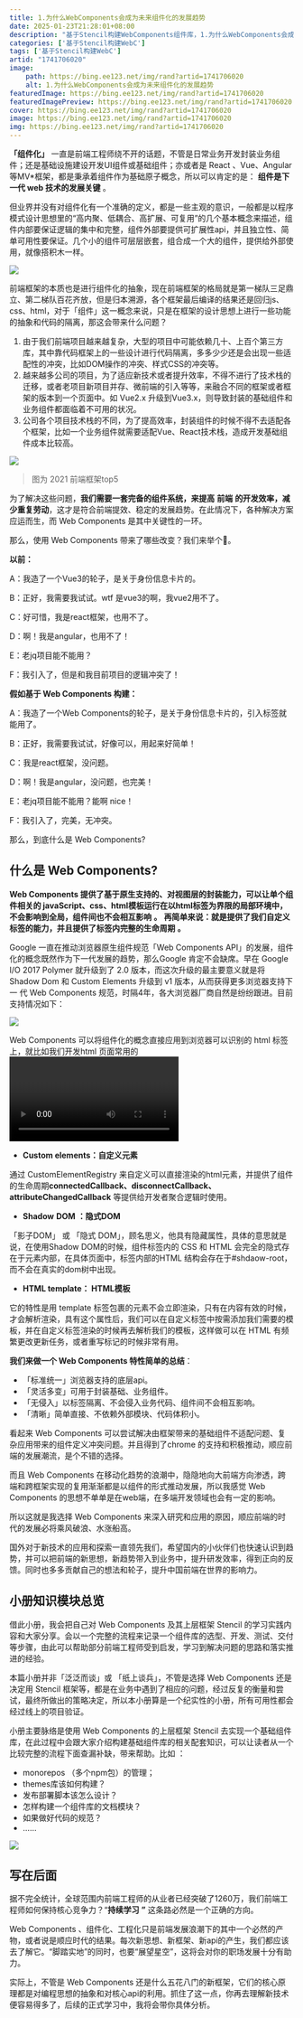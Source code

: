 ```yaml
---
title: 1.为什么WebComponents会成为未来组件化的发展趋势
date: 2025-01-23T21:28:01+08:00
description: "基于Stencil构建WebComponents组件库，1.为什么WebComponents会成为未来组件化的发展趋势"
categories: ['基于Stencil构建WebC']
tags: ['基于Stencil构建WebC']
artid: "1741706020"
image:
    path: https://bing.ee123.net/img/rand?artid=1741706020
    alt: 1.为什么WebComponents会成为未来组件化的发展趋势
featuredImage: https://bing.ee123.net/img/rand?artid=1741706020
featuredImagePreview: https://bing.ee123.net/img/rand?artid=1741706020
cover: https://bing.ee123.net/img/rand?artid=1741706020
image: https://bing.ee123.net/img/rand?artid=1741706020
img: https://bing.ee123.net/img/rand?artid=1741706020
---
```


**「组件化」** 一直是前端工程师绕不开的话题，不管是日常业务开发封装业务组件；还是基础设施建设开发UI组件或基础组件；亦或者是 React 、Vue、Angular 等MV*框架，都是秉承着组件作为基础原子概念，所以可以肯定的是： **组件是下一代 web 技术的发展关键** 。

但业界并没有对组件化有一个准确的定义，都是一些主观的意识，一般都是以程序模式设计思想里的“高内聚、低耦合、高扩展、可复用”的几个基本概念来描述，组件内部要保证逻辑的集中和完整，组件外部要提供可扩展性api，并且独立性、简单可用性要保证。几个小的组件可层层嵌套，组合成一个大的组件，提供给外部使用，就像搭积木一样。

![](https://p3-juejin.byteimg.com/tos-cn-i-k3u1fbpfcp/45c18cbbd622494b8a7dc4303cb11caa~tplv-k3u1fbpfcp-zoom-1.image)

前端框架的本质也是进行组件化的抽象，现在前端框架的格局就是第一梯队三足鼎立、第二梯队百花齐放，但是归本溯源，各个框架最后编译的结果还是回归js、css、html，对于「组件」这一概念来说，只是在框架的设计思想上进行一些功能的抽象和代码的隔离，那这会带来什么问题？

1.  由于我们前端项目越来越复杂，大型的项目中可能依赖几十、上百个第三方库，其中靠代码框架上的一些设计进行代码隔离，多多少少还是会出现一些适配性的冲突，比如DOM操作的冲突、样式CSS的冲突等。
1.  越来越多公司的项目，为了适应新技术或者提升效率，不得不进行了技术栈的迁移，或者老项目新项目并存、微前端的引入等等，来融合不同的框架或者框架的版本到一个页面中。如 Vue2.x 升级到Vue3.x，则导致封装的基础组件和业务组件都面临着不可用的状况。
1.  公司各个项目技术栈的不同，为了提高效率，封装组件的时候不得不去适配各个框架，比如一个业务组件就需要适配Vue、React技术栈，造成开发基础组件成本比较高。

![](https://p3-juejin.byteimg.com/tos-cn-i-k3u1fbpfcp/0c95191238704ed59f6c12db6d2ce9e8~tplv-k3u1fbpfcp-zoom-1.image)

> 图为 2021 前端框架top5

为了解决这些问题，**我们需要一套完备的组件系统，来提高** **前端** **的开发效率，减少重复劳动**，这才是符合前端提效、稳定的发展趋势。在此情况下，各种解决方案应运而生，而 Web Components 是其中关键性的一环。

那么，使用 Web Components 带来了哪些改变？我们来举个🌰。

**以前：**

A：我造了一个Vue3的轮子，是关于身份信息卡片的。

B：正好，我需要我试试。wtf 是vue3的啊，我vue2用不了。

C：好可惜，我是react框架，也用不了。

D：啊！我是angular，也用不了！

E：老jq项目能不能用？

F：我引入了，但是和我目前项目的逻辑冲突了！

**假如基于 Web Components 构建：**

A：我造了一个Web Components的轮子，是关于身份信息卡片的，引入标签就能用了。

B：正好，我需要我试试，好像可以，用起来好简单！

C：我是react框架，没问题。

D：啊！我是angular，没问题，也完美！

E：老jq项目能不能用？能啊 nice！

F：我引入了，完美，无冲突。

那么，到底什么是 Web Components?

## 什么是 Web Components?

**Web Components 提供了基于原生支持的、对视图层的封装能力，可以让单个组件相关的 javaScript、css、html模板运行在以html标签为界限的局部环境中，不会影响到全局，组件间也不会相互影响** **。** **再简单来说：就是提供了我们自定义标签的能力，并且提供了标签内完整的生命周期** **。**

Google 一直在推动浏览器原生组件规范「Web Components API」的发展，组件化的概念既然作为下一代发展的趋势，那么Google 肯定不会缺席。早在 Google I/O 2017 Polymer 就升级到了 2.0 版本，而这次升级的最主要意义就是将 Shadow Dom 和 Custom Elements 升级到 v1 版本，从而获得更多浏览器支持下一 代 Web Components 规范，时隔4年，各大浏览器厂商自然是纷纷跟进。目前支持情况如下：

![](https://p3-juejin.byteimg.com/tos-cn-i-k3u1fbpfcp/8d8a0130595d40f68877fc5064473642~tplv-k3u1fbpfcp-zoom-1.image)

Web Components 可以将组件化的概念直接应用到浏览器可以识别的 html 标签上，就比如我们开发html 页面常用的 <video /> <aduio/> 标签；它可以将一个单一模块所内聚的逻辑、UI层聚合到一个标签，并且相互进行天然的隔离，而且它提供一些生命周期的钩子给开发者调用。Web Components实现以上的种种特性，是因为三个核心的技术，它们分别是：

-   **Custom elements：自定义元素**

通过 CustomElementRegistry 来自定义可以直接渲染的html元素，并提供了组件的生命周期**connectedCallback、disconnectCallback、attributeChangedCallback** 等提供给开发者聚合逻辑时使用。

-   **Shadow** **DOM** **：隐式DOM**

「影子DOM」 或 「隐式 DOM」，顾名思义，他具有隐藏属性，具体的意思就是说，在使用Shadow DOM的时候，组件标签内的 CSS 和 HTML 会完全的隐式存在于元素内部，在具体页面中，标签内部的HTML 结构会存在于#shdaow-root，而不会在真实的dom树中出现。

-   **HTML template： HTML模板**

它的特性是用 template 标签包裹的元素不会立即渲染，只有在内容有效的时候，才会解析渲染，具有这个属性后，我们可以在自定义标签中按需添加我们需要的模板，并在自定义标签渲染的时候再去解析我们的模板，这样做可以在 HTML 有频繁更改更新任务，或者重写标记的时候非常有用。

**我们来做一个 Web Components 特性简单的总结**：

-   「标准统一」浏览器支持的底层api。
-   「灵活多变」可用于封装基础、业务组件。
-   「无侵入」以标签隔离、不会侵入业务代码、组件间不会相互影响。
-   「清晰」简单直接、不依赖外部模块、代码体积小。

看起来 Web Components 可以尝试解决由框架带来的基础组件不适配问题、复杂应用带来的组件定义冲突问题。并且得到了chrome 的支持和积极推动，顺应前端的发展潮流，是个不错的选择。

而且 Web Components 在移动化趋势的浪潮中，隐隐地向大前端方向渗透，跨端和跨框架实现的复用渐渐都是以组件的形式推动发展，所以我感觉 Web Components 的思想不单单是在web端，在多端开发领域也会有一定的影响。

所以这就是我选择 Web Components 来深入研究和应用的原因，顺应前端的时代的发展必将乘风破浪、水涨船高。

国外对于新技术的应用和探索一直领先我们，希望国内的小伙伴们也快速认识到趋势，并可以把前端的新思想，新趋势带入到业务中，提升研发效率，得到正向的反馈。同时也多多贡献自己的想法和轮子，提升中国前端在世界的影响力。

## **小册知识模块总览**

借此小册，我会把自己对 Web Components 及其上层框架 Stencil 的学习实践内容和大家分享。会以一个完整的流程来记录一个组件库的选型、开发、测试、交付等步骤，由此可以帮助部分前端工程师受到启发，学习到解决问题的思路和落实推进的经验。

本篇小册并非「泛泛而谈」或 「纸上谈兵」，不管是选择 Web Components 还是决定用 Stencil 框架等，都是在业务中遇到了相应的问题，经过反复的衡量和尝试，最终所做出的策略决定，所以本小册算是一个纪实性的小册，所有可用性都会经过线上的项目验证。

小册主要脉络是使用 Web Components 的上层框架 Stencil 去实现一个基础组件库，在此过程中会跟大家介绍构建基础组件库的相关配套知识，可以让读者从一个比较完整的流程下面查漏补缺，带来帮助。比如 ：

-   monorepos （多个npm包）的管理；
-   themes库该如何构建？
-   发布部署脚本该怎么设计？
-   怎样构建一个组件库的文档模块？
-   如果做好代码的规范？
-   ……

![](https://p3-juejin.byteimg.com/tos-cn-i-k3u1fbpfcp/d722f5d03bde487aaf61f26a8f0daa99~tplv-k3u1fbpfcp-zoom-1.image)

## **写在后面**

据不完全统计，全球范围内前端工程师的从业者已经突破了1260万，我们前端工程师如何保持核心竞争力？“**持续学习** **”** 这条路必然是一个正确的方向。

Web Components 、组件化、工程化只是前端发展浪潮下的其中一个必然的产物，或者说是顺应时代的结果。每次新思想、新框架、新api的产生，我们都应该去了解它。“脚踏实地”的同时，也要“展望星空”，这将会对你的职场发展十分有助力。

实际上，不管是 Web Components 还是什么五花八门的新框架，它们的核心原理都是对编程思想的抽象和对核心api的利用。抓住了这一点，你再去理解新技术便容易得多了，后续的正式学习中，我将会带你具体分析。